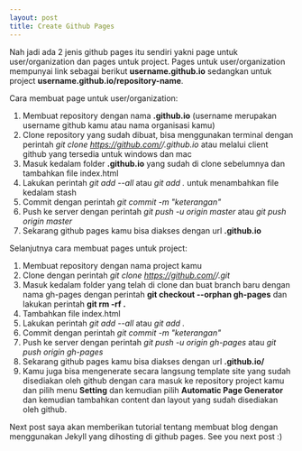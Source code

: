 ```yaml
---
layout: post
title: Create Github Pages
---
```


Nah jadi ada 2 jenis github pages itu sendiri yakni page untuk user/organization dan pages untuk project.
Pages untuk user/organization mempunyai link sebagai berikut **username.github.io** sedangkan untuk project **username.github.io/repository-name**.

Cara membuat page untuk user/organization:
1. Membuat repository dengan nama **<your-username>.github.io** (username merupakan username github kamu atau nama organisasi kamu)
2. Clone repository yang sudah dibuat, bisa menggunakan terminal dengan perintah *git clone https://github.com/<your-username>/<your-username>.github.io* atau melalui client github yang tersedia untuk windows dan mac
3. Masuk kedalam folder **<your-username>.github.io** yang sudah di clone sebelumnya dan tambahkan file index.html
4. Lakukan perintah *git add --all* atau *git add .* untuk menambahkan file kedalam stash
5. Commit dengan perintah *git commit -m "keterangan"*
6. Push ke server dengan perintah *git push -u origin master* atau *git push origin master*
7. Sekarang github pages kamu bisa diakses dengan url **<your-username>.github.io**

Selanjutnya cara membuat pages untuk project:
1. Membuat repository dengan nama project kamu
2. Clone dengan perintah *git clone https://github.com/<your-username>/<your-repository-name>.git*
3. Masuk kedalam folder yang telah di clone dan buat branch baru dengan nama gh-pages dengan perintah **git checkout --orphan gh-pages** dan lakukan perintah **git rm -rf .**
4. Tambahkan file index.html
5. Lakukan perintah *git add --all* atau *git add .*
6. Commit dengan perintah *git commit -m "keterangan"*
7. Push ke server dengan perintah *git push -u origin gh-pages* atau *git push origin gh-pages*
8. Sekarang github pages kamu bisa diakses dengan url **<your-username>.github.io/<your-repository-name>**
9. Kamu juga bisa mengenerate secara langsung template site yang sudah disediakan oleh github dengan cara masuk ke repository project kamu dan pilih menu **Setting** dan kemudian pilih **Automatic Page Generator** dan kemudian tambahkan content dan layout yang sudah disediakan oleh github. 

Next post saya akan memberikan tutorial tentang membuat blog dengan menggunakan Jekyll yang dihosting di github pages. See you next post :)
